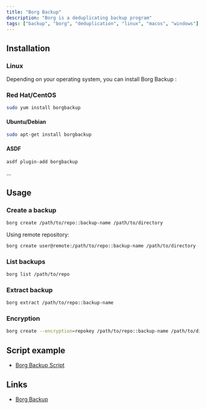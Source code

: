 ```yaml
---
title: "Borg Backup"
description: "Borg is a deduplicating backup program"
tags: ["backup", "borg", "deduplication", "linux", "macos", "windows"]
---
```


## Installation

### Linux

Depending on your operating system, you can install Borg Backup :

### Red Hat/CentOS

```bash
sudo yum install borgbackup
```

#### Ubuntu/Debian

```bash
sudo apt-get install borgbackup
```

#### ASDF

```bash
asdf plugin-add borgbackup
```

...

## Usage

### Create a backup

```bash
borg create /path/to/repo::backup-name /path/to/directory
```

Using remote repository:

```bash
borg create user@remote:/path/to/repo::backup-name /path/to/directory
```

### List backups

```bash
borg list /path/to/repo
```

### Extract backup

```bash
borg extract /path/to/repo::backup-name
```

### Encryption

```bash
borg create --encryption=repokey /path/to/repo::backup-name /path/to/directory
```

## Script example

- [Borg Backup Script](script/backup.sh)

## Links

- [Borg Backup](https://borgbackup.readthedocs.io/en/stable/)